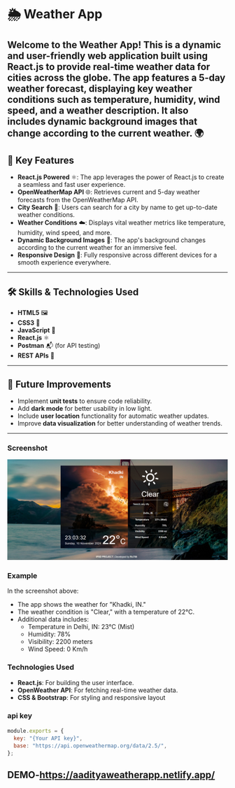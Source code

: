# 🌦️ Weather App

## Welcome to the **Weather App**! This is a dynamic and user-friendly web application built using **React.js** to provide real-time weather data for cities across the globe. The app features a 5-day weather forecast, displaying key weather conditions such as temperature, humidity, wind speed, and a weather description. It also includes dynamic background images that change according to the current weather. 🌍

## 🌟 Key Features

- **React.js Powered** ⚛️: The app leverages the power of React.js to create a seamless and fast user experience.
- **OpenWeatherMap API** 🌐: Retrieves current and 5-day weather forecasts from the OpenWeatherMap API.
- **City Search** 🔎: Users can search for a city by name to get up-to-date weather conditions.
- **Weather Conditions** ☁️: Displays vital weather metrics like temperature, humidity, wind speed, and more.
- **Dynamic Background Images** 🌄: The app's background changes according to the current weather for an immersive feel.
- **Responsive Design** 📱: Fully responsive across different devices for a smooth experience everywhere.

---

## 🛠️ Skills & Technologies Used

- **HTML5** 🖼️
- **CSS3** 🎨
- **JavaScript** 📝
- **React.js** ⚛️
- **Postman** 📬 (for API testing)
- **REST APIs** 🔌

---

## 🚀 Future Improvements

- Implement **unit tests** to ensure code reliability.
- Add **dark mode** for better usability in low light.
- Include **user location** functionality for automatic weather updates.
- Improve **data visualization** for better understanding of weather trends.

---


### Screenshot
![WeatherApp Screenshot](./Screenshot.png)

### Example
In the screenshot above:
- The app shows the weather for "Khadki, IN."
- The weather condition is "Clear," with a temperature of 22°C.
- Additional data includes:
  - Temperature in Delhi, IN: 23°C (Mist)
  - Humidity: 78%
  - Visibility: 2200 meters
  - Wind Speed: 0 Km/h

### Technologies Used
- **React.js**: For building the user interface.
- **OpenWeather API**: For fetching real-time weather data.
- **CSS & Bootstrap**: For styling and responsive layout

### api key
```js
module.exports = {
  key: "{Your API key}",
  base: "https://api.openweathermap.org/data/2.5/",
};
```

## DEMO-https://aadityaweatherapp.netlify.app/

